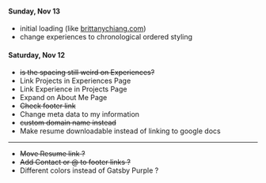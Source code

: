 #### Sunday, Nov 13
- initial loading (like [brittanychiang.com](https://brittanychiang.com/))
- change experiences to chronological ordered styling

#### Saturday, Nov 12

- ~~is the spacing still weird on Experiences?~~
- Link Projects in Experiences Page
- Link Experience in Projects Page
- Expand on About Me Page
- ~~Check footer link~~
- Change meta data to my information
- ~~custom domain name instead~~
- Make resume downloadable instead of linking to google docs

---

- ~~Move Resume link ?~~
- ~~Add Contact or @ to footer links ?~~
- Different colors instead of Gatsby Purple ?
